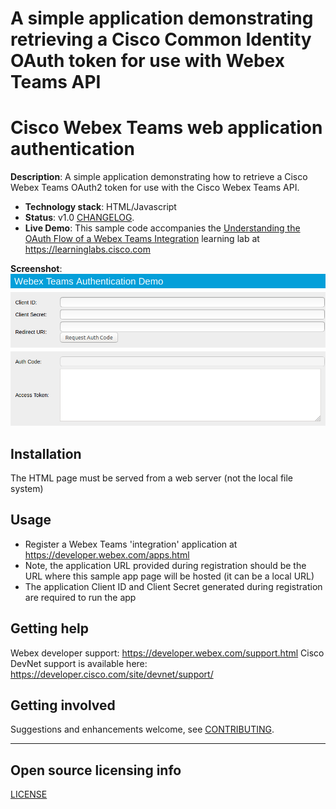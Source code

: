 # A simple application demonstrating retrieving a Cisco Common Identity OAuth token for use with Webex Teams API

# Cisco Webex Teams web application authentication

**Description**:  A simple application demonstrating how to retrieve a Cisco Webex Teams OAuth2 token for use with the Cisco Webex Teams API.

  - **Technology stack**: HTML/Javascript
  - **Status**:  v1.0 [CHANGELOG](CHANGELOG.md).
  - **Live Demo**: This sample code accompanies the [Understanding the OAuth Flow of a Webex Teams Integration](https://learninglabs.cisco.com/lab/collab-spark-auth/step/1) learning lab at https://learninglabs.cisco.com

**Screenshot**: ![webex-teams-auth.html](screenshot.png)

## Installation

The HTML page must be served from a web server (not the local file system)

## Usage

- Register a Webex Teams 'integration' application at https://developer.webex.com/apps.html
- Note, the application URL provided during registration should be the URL where this sample app page will be hosted (it can be a local URL)
- The application Client ID and Client Secret generated during registration are required to run the app

## Getting help

Webex developer support: https://developer.webex.com/support.html
Cisco DevNet support is available here: https://developer.cisco.com/site/devnet/support/

## Getting involved

Suggestions and enhancements welcome, see [CONTRIBUTING](CONTRIBUTING.md).


----

## Open source licensing info
[LICENSE](LICENSE)
